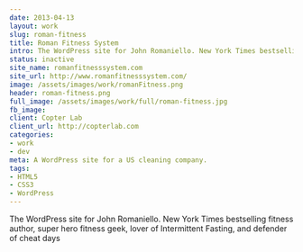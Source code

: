 ```yaml
---
date: 2013-04-13
layout: work
slug: roman-fitness
title: Roman Fitness System
intro: The WordPress site for John Romaniello. New York Times bestselling fitness author, super hero fitness geek, lover of Intermittent Fasting, and defender of cheat days.
status: inactive
site_name: romanfitnesssystem.com
site_url: http://www.romanfitnesssystem.com/
image: /assets/images/work/romanFitness.png
header: roman-fitness.png
full_image: /assets/images/work/full/roman-fitness.jpg
fb_image: 
client: Copter Lab
client_url: http://copterlab.com
categories:
- work
- dev
meta: A WordPress site for a US cleaning company.
tags: 
- HTML5
- CSS3
- WordPress
---
```


The WordPress site for John Romaniello. New York Times bestselling fitness author, super hero fitness geek, lover of Intermittent Fasting, and defender of cheat days